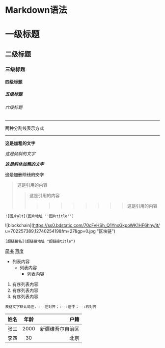 # Markdown语法

# 一级标题
## 二级标题
### 三级标题
#### 四级标题
##### 五级标题
###### 六级标题

---
两种分割线表示方式
***


**这是加粗的文字**

*这是倾斜的文字*`

***这是斜体加粗的文字***

~~这是加删除线的文字~~

>这是引用的内容
>>这是引用的内容
>>>>>>>>>>这是引用的内容


```
![图片alt](图片地址 ''图片title'')
```

![blockchain](https://ss0.bdstatic.com/70cFvHSh_Q1YnxGkpoWK1HF6hhy/it/
u=702257389,1274025419&fm=27&gp=0.jpg "区块链")

```
[超链接名](超链接地址 "超链接title")
```
[简书](http://jianshu.com)
[百度](http://baidu.com)

- 列表内容
  + 列表内容 
    * 列表内容

1. 有序列表内容
2. 有序列表内容
3. 有序列表内容

```
表格文字默认局左，:--左对齐；:--:居中；--:右对齐
```
姓名|年龄|户籍
--|:--:|--:
张三|2000|新疆维吾尔自治区
李四|30|北京
